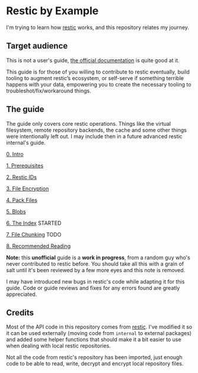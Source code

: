 # Restic by Example

I'm trying to learn how [restic](https://github.com/restic/restic) works, and this repository relates my journey.

## Target audience

This is not a user's guide, [the official documentation](https://restic.readthedocs.io/en/latest/010_introduction.html) is quite good at it.

This guide is for those of you willing to contribute to restic eventually, build tooling to augment restic’s ecosystem, or self-serve if something terrible happens with your data, empowering you to create the necessary tooling to troubleshot/fix/workaround things.

## The guide

The guide only covers core restic operations. Things like the virtual filesystem, remote repository backends, the cache and some other things were intentionally left out. I may include then in a future advanced restic internal's guide.

[0. Intro](/docs/intro.md)

[1. Prerequisites](/docs/prerequisites.md)

[2. Restic IDs](/docs/ids.md)

[3. File Encryption](/docs/encryption.md)

[4. Pack Files](/docs/packfiles.md)

[5. Blobs](/docs/blobs.md)

[6. The Index](/docs/index.md) STARTED

[7. File Chunking](/docs/chunking.md) TODO

[8. Recommended Reading](/docs/reading.md)

**Note:** this **unofficial** guide is a **work in progress**, from a random guy who's never contributed to restic before. You should take all this with a grain of salt until it's been reviewed by a few more eyes and this note is removed.

I may have introduced new bugs in restic's code while adapting it for this guide. Code or guide reviews and fixes for any errors found are greatly appreciated.

## Credits

Most of the API code in this repository comes from [restic](https://github.com/restic/restic). I've modified it so it can be used externally (moving code from `internal` to external packages) and added some helper functions that should make it a bit easier to use when dealing with local restic repositories.

Not all the code from restic's repository has been imported, just enough code to be able to read, write, decrypt and encrypt local repository files.


